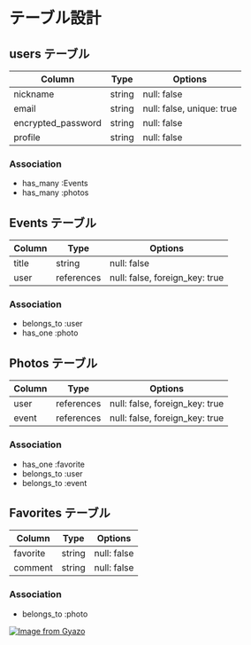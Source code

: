# テーブル設計

## users テーブル

| Column             | Type   | Options                   |
| ------------------ | ------ | ------------------------- |
| nickname           | string | null: false               |
| email              | string | null: false, unique: true |
| encrypted_password | string | null: false               |
| profile            | string | null: false               |

### Association

- has_many :Events
- has_many :photos


## Events テーブル

| Column                | Type       | Options                        |
| ------------------    | ---------- | ------------------------------ |
| title                 | string     | null: false                    |
| user                  | references | null: false, foreign_key: true |

### Association

- belongs_to :user
- has_one   :photo


## Photos テーブル

| Column           | Type       | Options                        |
| ---------------- | ---------- | ------------------------------ |
| user             | references | null: false, foreign_key: true |
| event            | references | null: false, foreign_key: true |


### Association

- has_one :favorite
- belongs_to :user
- belongs_to :event


## Favorites テーブル

| Column           | Type          | Options                         |
| ---------------- | ------------- | ------------------------------- |
| favorite         | string        | null: false                     |
| comment          | string        | null: false                     |


### Association

- belongs_to :photo

[![Image from Gyazo](https://i.gyazo.com/0a8df933e17d939cac38da515a5e7b92.gif)](https://gyazo.com/0a8df933e17d939cac38da515a5e7b92)

